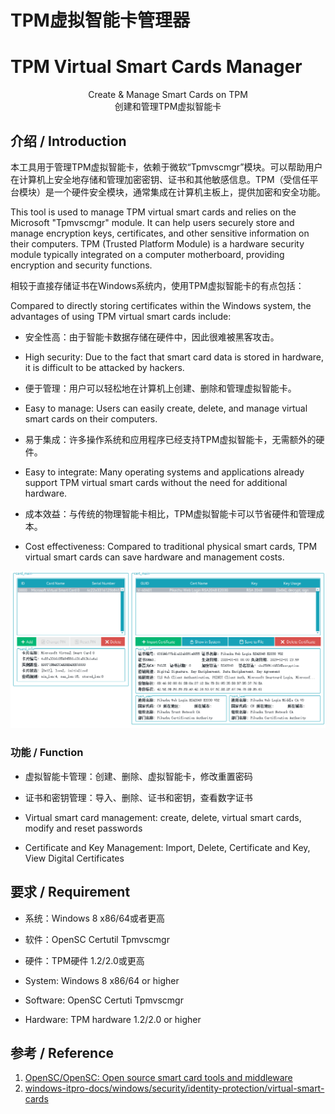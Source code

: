 # TPM虚拟智能卡管理器

# TPM Virtual Smart Cards Manager

<center>Create &amp; Manage Smart Cards on TPM</center>

<center>创建和管理TPM虚拟智能卡</center>

## 介绍 / Introduction

本工具用于管理TPM虚拟智能卡，依赖于微软“Tpmvscmgr”模块。可以帮助用户在计算机上安全地存储和管理加密密钥、证书和其他敏感信息。TPM（受信任平台模块）是一个硬件安全模块，通常集成在计算机主板上，提供加密和安全功能。

This tool is used to manage TPM virtual smart cards and relies on the Microsoft "Tpmvscmgr" module. It can help users securely store and manage encryption keys, certificates, and other sensitive information on their computers. TPM (Trusted Platform Module) is a hardware security module typically integrated on a computer motherboard, providing encryption and security functions.

相较于直接存储证书在Windows系统内，使用TPM虚拟智能卡的有点包括：

Compared to directly storing certificates within the Windows system, the advantages of using TPM virtual smart cards include:

- 安全性高：由于智能卡数据存储在硬件中，因此很难被黑客攻击。
- High security: Due to the fact that smart card data is stored in hardware, it is difficult to be attacked by hackers.
- 便于管理：用户可以轻松地在计算机上创建、删除和管理虚拟智能卡。
- Easy to manage: Users can easily create, delete, and manage virtual smart cards on their computers.
- 易于集成：许多操作系统和应用程序已经支持TPM虚拟智能卡，无需额外的硬件。
- Easy to integrate: Many operating systems and applications already support TPM virtual smart cards without the need for additional hardware.
- 成本效益：与传统的物理智能卡相比，TPM虚拟智能卡可以节省硬件和管理成本。

- Cost effectiveness: Compared to traditional physical smart cards, TPM virtual smart cards can save hardware and management costs.

![20240901-185515](Images/20240901-185515.png)



### 功能 / Function

- 虚拟智能卡管理：创建、删除、虚拟智能卡，修改重置密码
- 证书和密钥管理：导入、删除、证书和密钥，查看数字证书

- Virtual smart card management: create, delete, virtual smart cards, modify and reset passwords
- Certificate and Key Management: Import, Delete, Certificate and Key, View Digital Certificates

## 要求 / Requirement

- 系统：Windows 8 x86/64或者更高
- 软件：OpenSC Certutil Tpmvscmgr
- 硬件：TPM硬件 1.2/2.0或更高

- System: Windows 8 x86/64 or higher
- Software: OpenSC Certuti Tpmvscmgr
- Hardware: TPM hardware 1.2/2.0 or higher

## 参考 / Reference

1. [OpenSC/OpenSC: Open source smart card tools and middleware](https://github.com/OpenSC/OpenSC)
2. [windows-itpro-docs/windows/security/identity-protection/virtual-smart-cards](https://github.com/MicrosoftDocs/windows-itpro-docs/tree/public/windows/security/identity-protection/virtual-smart-cards)

